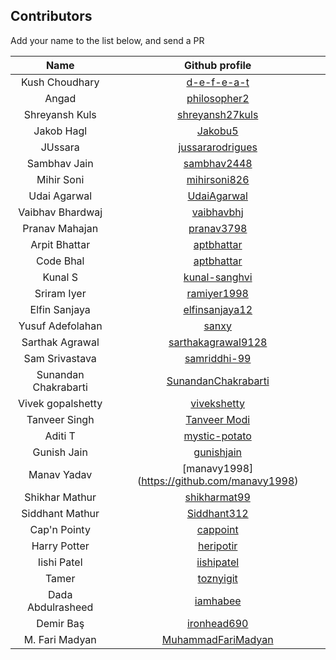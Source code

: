 ## Contributors
Add your name to the list below, and send a PR

| Name | Github profile |
|:----:|:--------------:|
| Kush Choudhary | [d-e-f-e-a-t](https://github.com/d-e-f-e-a-t) |
| Angad | [philosopher2](https://github.com/philosopher2) |
| Shreyansh Kuls | [shreyansh27kuls](https://github.com/shreyansh27kuls) |
| Jakob Hagl | [Jakobu5](https://github.com/Jakobu5) |
| JUssara | [jussararodrigues](https://github.com/jussararodrigues) |
| Sambhav Jain| [sambhav2448](https://github.com/sambhav2448)
| Mihir Soni | [mihirsoni826](https://github.com/mihirsoni826) |
| Udai Agarwal | [UdaiAgarwal](https://github.com/UdaiAgarwal) |
| Vaibhav Bhardwaj | [vaibhavbhj](https://github.com/vaibhavbhj) |
| Pranav Mahajan | [pranav3798](https://github.com/pranav3798) |
| Arpit Bhattar | [aptbhattar](https://github.com/aptbhattar) |
| Code Bhal | [aptbhattar](https://github.com/bhal) |
| Kunal S | [kunal-sanghvi](https://github.com/kunal-sanghvi) |
| Sriram Iyer | [ramiyer1998](https://github.com/ramiyer1998) |
| Elfin Sanjaya | [elfinsanjaya12](https://github.com/elfinsanjaya12) |
| Yusuf Adefolahan | [sanxy](https://github.com/sanxy) |
| Sarthak Agrawal | [sarthakagrawal9128](https://github.com/sarthakagrawal9128) |
| Sam Srivastava | [samriddhi-99](https://github.com/samriddhi-99) |
| Sunandan Chakrabarti | [SunandanChakrabarti](https://github.com/SunandanChakrabarti) |
| Vivek gopalshetty  | [vivekshetty](https://github.com/vivekgopalshetty)|
| Tanveer Singh | [Tanveer Modi](https://github.com/tanveer7) |
| Aditi T | [mystic-potato](https://github.com/mystic-potato) |
| Gunish Jain | [gunishjain](https://github.com/gunishjain) |
| Manav Yadav | [manavy1998] (https://github.com/manavy1998) |
| Shikhar Mathur | [shikharmat99](https://github.com/shikharmat99) |
| Siddhant Mathur | [Siddhant312](https://github.com/Siddhant312) |
| Cap'n Pointy | [cappoint](https://github.com/cappoint) |
| Harry Potter | [heripotir](https://github.com/heripotir) |
| Iishi Patel  | [iishipatel](https://github.com/iishipatel) |
| Tamer  | [toznyigit](https://github.com/toznyigit) |
| Dada Abdulrasheed  | [iamhabee](https://github.com/iamhabee) |
| Demir Baş  | [ironhead690](https://github.com/ironhead690) |
| M. Fari Madyan | [MuhammadFariMadyan](https://github.com/MuhammadFariMadyan) |
